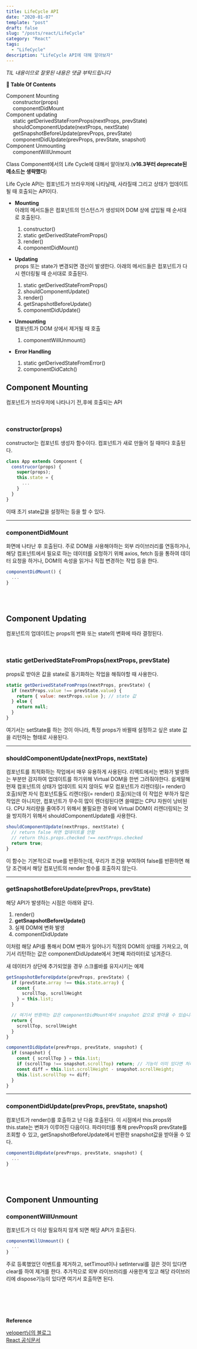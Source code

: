 ```yaml
---
title: LifeCycle API
date: "2020-01-07"
template: "post"
draft: false
slug: "/posts/react/LifeCycle"
category: "React"
tags:
  - "LifeCycle"
description: "LifeCycle API에 대해 알아보자"
---
```

<span class="notice">
  <em>TIL 내용이므로 잘못된 내용은 댓글 부탁드립니다</em>
</span>

<div id="toc">

**:link:  Table Of Contents**

- [Component Mounting](#component-mounting)
  - [constructor(props)](#constructorprops)
  - [componentDidMount](#componentdidmount)
- [Component updating](#component-updating)
  - [static getDerivedStateFromProps(nextProps, prevState)](#static-getderivedstatefrompropsnextprops-prevstate)
  - [shouldComponentUpdate(nextProps, nextState)](#shouldcomponentupdatenextprops-nextstate)
  - [getSnapshotBeforeUpdate(prevProps, prevState)](#getsnapshotbeforeupdateprevprops-prevstate)
  - [componentDidUpdate(prevProps, prevState, snapshot)](#componentdidupdateprevprops-prevstate-snapshot)
- [Component Unmounting](#component-unmounting)
  - [componentWillUnmount](#componentwillunmount)

</div>

Class Component에서의 Life Cycle에 대해서 알아보자.(**v16.3부터 deprecate된 메소드는 생략했다**)

Life Cycle API는 컴포넌트가 브라우저에 나타날때, 사라질때 그리고 상태가 업데이트될 때 호출되는 API이다.

- **Mounting**<br>
  아래의 메서드들은 컴포넌트의 인스턴스가 생성되어 DOM 상에 삽입될 때 순서대로 호출된다.
  1. constructor()
  2. static getDerivedStateFromProps()
  3. render()
  4. componentDidMount()

- **Updating**<br>
  props 또는 state가 변경되면 갱신이 발생한다. 아래의 메서드들은 컴포넌트가 다시 렌더링될 때 순서대로 호출된다.
  1. static getDerivedStateFromProps()
  2. shouldComponentUpdate()
  3. render()
  4. getSnapshotBeforeUpdate()
  5. componentDidUpdate()

- **Unmounting**<br>
  컴포넌트가 DOM 상에서 제거될 때 호출
  1. componentWillUnmount()

- **Error Handling**
  1. static getDerivedStateFromError()
  2. componentDidCatch()


## Component Mounting
컴포넌트가 브라우저에 나타나기 전,후에 호출되는 API

<br>

### constructor(props)
constructor는 컴포넌트 생성자 함수이다. 컴포넌트가 새로 만들어 질 때마다 호출된다.

``` jsx
class App extends Component {
  construcor(props) {
    super(props);
    this.state = {
      ...
    }
  }
}
```

이때 초기 state값을 설정하는 등을 할 수 있다.

<hr class="sub" />

### componentDidMount
화면에 나타난 후 호출된다. 주로 DOM을 사용해야하는 외부 라이브러리를 연동하거나, 해당 컴포넌트에서 필요로 하는 데이터를 요청하기 위해 axios, fetch 등을 통하여 데이터 요청을 하거나, DOM의 속성을 읽거나 직접 변경하는 작업 등을 한다.

``` jsx
componentDidMount() {
  ...
}
```

<br>
<br>

## Component Updating
컴포넌트의 업데이트는 props의 변화 또는 state의 변화에 따라 결정된다.

<br>

### static getDerivedStateFromProps(nextProps, prevState)
props로 받아온 값을 state로 동기화하는 작업을 해줘야할 때 사용한다.

``` jsx
static getDerivedStateFromProps(nextProps, prevState) {
  if (nextProps.value !== prevState.value) {
    return { value: nextProps.value }; // state 값
  } else {
    return null;
  }
}
```
여기서는 setState를 하는 것이 아니라, 특정 props가 바뀔때 설정하고 싶은 state 값을 리턴하는 형태로 사용된다.

<hr class="sub" />

### shouldComponentUpdate(nextProps, nextState)

컴포넌트를 최적화하는 작업에서 매우 유용하게 사용된다.
리액트에서는 변화가 발생하는 부분만 감지하여 업데이트를 하기위해 Virtual DOM을 한번 그려줘야한다. 쉽게말해 현재 컴포넌트의 상태가 업데이트 되지 않아도 부모 컴포넌트가 리렌더링(= render() 호출)되면 자식 컴포넌트들도 리렌더링(= render() 호출)되는데 이 작업은 부하가 많은 작업은 아니지만, 컴포넌트가 무수히 많이 렌더링된다면 쓸때없는 CPU 자원이 낭비된다. CPU 처리량을 줄여주기 위해서 불필요한 경우에 Virtual DOM이 리렌더링되는 것을 방지하기 위해서 shouldComponentUpdate를 사용한다.

``` jsx
shouldComponentUpdate(nextProps, nextState) {
  // return false 하면 업데이트를 안함
  // return this.props.checked !== nextProps.checked
  return true;
}
```

이 함수는 기본적으로 true를 반환하는데, 우리가 조건을 부여하여 false를 반환하면 해당 조건에서 해당 컴포넌트의 render 함수를 호출하지 않는다.

<hr class="sub" />

### getSnapshotBeforeUpdate(prevProps, prevState)
해당 API가 발생하는 시점은 아래와 같다.

1. render()
2. **getSnapshotBeforeUpdate()**
3. 실제 DOM에 변화 발생
4. componentDidUpdate

이처럼 해당 API를 통해서 DOM 변화가 일어나기 직점의 DOM의 상태를 가져오고, 여기서 리턴하는 값은 componentDidUpdate에서 3번째 파라미터로 넘겨준다.

새 데이터가 상단에 추가되었을 경우 스크롤바를 유지시키는 예제

``` jsx
getSnapshotBeforeUpdate(prevProps, prevState) {
  if (prevState.array !== this.state.array) {
    const {
      scrollTop, scrollHeight
    } = this.list;
  }

  // 여기서 반환하는 값은 componentDidMount에서 snapshot 값으로 받아올 수 있습니다.
  return {
    scrollTop, scrollHeight
  }
}

componentDidUpdate(prevProps, prevState, snapshot) {
  if (snapshot) {
    const { scrollTop } = this.list;
    if (scrollTop !== snapshot.scrollTop) return; // 기능이 이미 있다면 처리하지 않는다.
    const diff = this.list.scrollHeight - snapshot.scrollHeight;
    this.list.scrollTop += diff;
  }
}
```

<hr class="sub" />

### componentDidUpdate(prevProps, prevState, snapshot)
컴포넌트가 render()를 호출하고 난 다음 호출된다. 이 시점에서 this.props와 this.state는 변화가 이루어진 다음이다. 파라미터를 통해 prevProps와 prevState를 조회할 수 있고, getSnapshotBeforeUpdate에서 반환한 snapshot값을 받아올 수 있다.

``` jsx
componentDidUpdate(prevProps, prevState, snapshot) {
  ...
}
```

<br>
<br>

## Component Unmounting

### componentWillUnmount
컴포넌트가 더 이상 필요하지 않게 되면 해당 API가 호출된다.

``` jsx
componentWillUnmount() {
  ...
}
```

주로 등록했었던 이벤트를 제거하고, setTimout이나 setInterval를 걸은 것이 있다면 clear를 하여 제거를 한다. 추가적으로 외부 라이브러리를 사용한게 있고 해당 라이브러리에 dispose기능이 있다면 여기서 호출하면 된다.




<br>
<br>
<br>
<br>
<div class="reference-site">

  **Reference**<br>

  [velopert님의 블로그](https://velopert.com/3631)<br />
  [React 공식문서](https://reactjs.org/docs/react-component.html)

</div>
